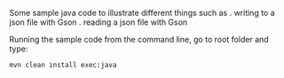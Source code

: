 Some sample java code to illustrate different things such as
. writing to a json file with Gson
. reading a json file with Gson



Running the sample code
from the command line, go to root folder and type:

```mvn clean install exec:java```